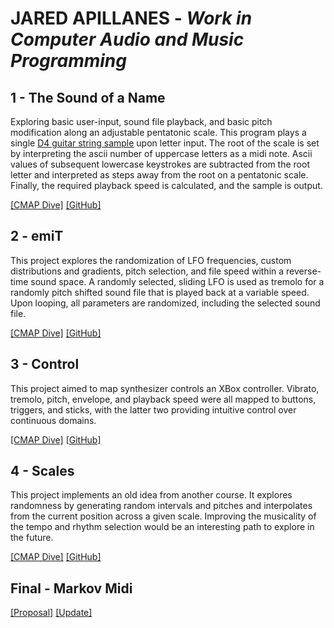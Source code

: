 # JARED APILLANES - *Work in Computer Audio and Music Programming*

## 1 - The Sound of a Name
Exploring basic user-input, sound file playback, and basic pitch modification along an adjustable pentatonic scale. This program plays a single [D4 guitar string sample](https://music.arts.uci.edu/dobrian/maxcookbook/file/guitarstringszip) upon letter input. The root of the scale is set by interpreting the ascii number of uppercase letters as a midi note. Ascii values of subsequent lowercase keystrokes are subtracted from the root letter and interpreted as steps away from the root on a pentatonic scale. Finally, the required playback speed is calculated, and the sample is output.

[\[CMAP Dive\]](https://drive.google.com/drive/folders/1FPJtIPLgoo9iT-wMenk-7goKUH_3WTcM) [\[GitHub\]](https://github.com/JaredApillanes/CS190/tree/main/projects/1/)

## 2 - emiT
This project explores the randomization of LFO frequencies, custom distributions and gradients, pitch selection, and file speed within a reverse-time sound space. A randomly selected, sliding LFO is used as tremolo for a randomly pitch shifted sound file that is played back at a variable speed. Upon looping, all parameters are randomized, including the selected sound file.

[\[CMAP Dive\]](https://drive.google.com/drive/folders/1pZfijOnaYyaYEEYfnLcl2Te1WfxBcbnm) [\[GitHub\]](https://github.com/JaredApillanes/CS190/tree/main/projects/2/)

## 3 - Control
This project aimed to map synthesizer controls an XBox controller. Vibrato, tremolo, pitch, envelope, and playback speed were all mapped to buttons, triggers, and sticks, with the latter two providing intuitive control over continuous domains.

[\[CMAP Dive\]](https://drive.google.com/drive/folders/1NM7feAX6xF2HVRvyS8JIcht-IylDUMr9) [\[GitHub\]](https://github.com/JaredApillanes/CS190/tree/main/projects/3/)

## 4 - Scales
This project implements an old idea from another course. It explores randomness by generating random intervals and pitches and interpolates from the current position across a given scale. Improving the musicality of the tempo and rhythm selection would be an interesting path to explore in the future.

[\[CMAP Dive\]](https://drive.google.com/drive/folders/1q9tjRlJzXg0iNWMDl52Fg8XzE5fQBLkJ) [\[GitHub\]](https://github.com/JaredApillanes/CS190/tree/main/projects/4/)

## Final - Markov Midi
[\[Proposal\]](https://github.com/JaredApillanes/CS190/blob/main/projects/final/project_proposal.pdf)
[\[Update\]](https://github.com/JaredApillanes/CS190/blob/main/projects/final/progress_report.pdf)
